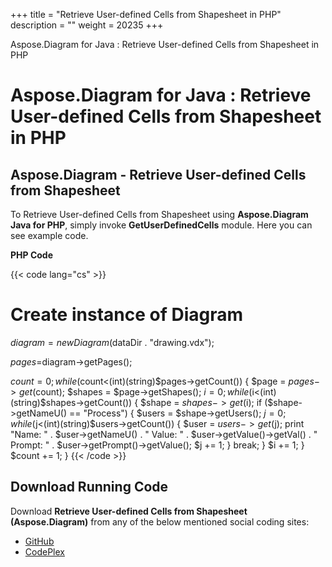 +++
title = "Retrieve User-defined Cells from Shapesheet in PHP" 
description = "" 
weight = 20235 
+++

Aspose.Diagram for Java : Retrieve User-defined Cells from Shapesheet in PHP  

# Aspose.Diagram for Java : Retrieve User-defined Cells from Shapesheet in PHP


## Aspose.Diagram - Retrieve User-defined Cells from Shapesheet

To Retrieve User-defined Cells from Shapesheet using **Aspose.Diagram Java for PHP**, simply invoke **GetUserDefinedCells** module. Here you can see example code.

**PHP Code**

{{< code lang="cs" >}}
# Create instance of Diagram
$diagram=new Diagram($dataDir . "drawing.vdx");

$pages=$diagram->getPages();

$count=0;
while($count<(int)(string)$pages->getCount()) {
$page = $pages->get($count);
$shapes = $page->getShapes();
$i = 0;
while ($i<(int)(string)$shapes->getCount()) {
$shape = $shapes->get($i);
if ($shape->getNameU() == "Process") {
$users = $shape->getUsers();
$j = 0;
while ($j<(int)(string)$users->getCount()) {
$user = $users->get($j);
print "Name: " . $user->getNameU() . " Value: " . $user->getValue()->getVal() . " Prompt: " . $user->getPrompt()->getValue();
$j += 1;
}
break;
}
$i += 1;
}
$count += 1;
}
{{< /code >}}

## Download Running Code

Download **Retrieve User-defined Cells from Shapesheet (Aspose.Diagram)** from any of the below mentioned social coding sites:

*   [GitHub](https://github.com/asposediagram/Aspose.Diagram-for-Java/blob/master/Plugins/Aspose_Diagram_Java_for_PHP/src/aspose/diagram/WorkingwithUserdefinedCells/GetUserDefinedCells.php)
*   [CodePlex](https://asposediagramjavaphp.codeplex.com/SourceControl/latest#src/aspose/diagram/WorkingwithUserdefinedCells/GetUserDefinedCells.php)

